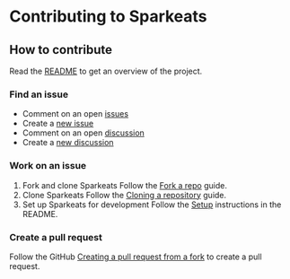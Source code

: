 # Contributing to Sparkeats

## How to contribute

Read the [README](README.md) to get an overview of the project.

### Find an issue

- Comment on an open [issues](https://github.com/sparkbox/sparkeats/issues)
- Create a [new issue](https://github.com/sparkbox/sparkeats/issues/new)
- Comment on an open [discussion](https://github.com/sparkbox/sparkeats/discussions)
- Create a [new discussion](https://github.com/sparkbox/sparkeats/discussions/new)

### Work on an issue

1. Fork and clone Sparkeats
Follow the [Fork a repo](https://docs.github.com/en/get-started/quickstart/fork-a-repo) guide.
1. Clone Sparkeats
Follow the [Cloning a repository](https://docs.github.com/en/repositories/creating-and-managing-repositories/cloning-a-repository) guide.
1. Set up Sparkeats for development
Follow the [Setup](https://github.com/sparkbox/sparkeats#setup) instructions in the README.

### Create a pull request

Follow the GitHub [Creating a pull request from a fork](https://docs.github.com/en/pull-requests/collaborating-with-pull-requests/proposing-changes-to-your-work-with-pull-requests/creating-a-pull-request-from-a-fork) to create a pull request.
